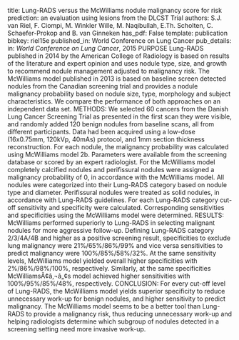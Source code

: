 title: Lung-RADS versus the McWilliams nodule malignancy score for risk prediction: an evaluation using lesions from the DLCST Trial
authors: S.J. van Riel, F. Ciompi, M. Winkler Wille, M. Naqibullah, E.Th. Scholten, C. Schaefer-Prokop and B. van Ginneken
has_pdf: False
template: publication
bibkey: riel15e
published_in: World Conference on Lung Cancer
pub_details: in: <i>World Conference on Lung Cancer</i>, 2015
PURPOSE Lung-RADS published in 2014 by the American College of Radiology is based on results of the literature and expert opinion and uses nodule type, size, and growth to recommend nodule management adjusted to malignancy risk. The McWilliams model published in 2013 is based on baseline screen detected nodules from the Canadian screening trial and provides a nodule malignancy probability based on nodule size, type, morphology and subject characteristics. We compare the performance of both approaches on an independent data set. METHODS: We selected 60 cancers from the Danish Lung Cancer Screening Trial as presented in the first scan they were visible, and randomly added 120 benign nodules from baseline scans, all from different participants. Data had been acquired using a low-dose (16x0.75mm, 120kVp, 40mAs) protocol, and 1mm section thickness reconstruction. For each nodule, the malignancy probability was calculated using McWilliams model 2b. Parameters were available from the screening database or scored by an expert radiologist. For the McWilliams model completely calcified nodules and perifissural nodules were assigned a malignancy probability of 0, in accordance with the McWilliams model. All nodules were categorized into their Lung-RADS category based on nodule type and diameter. Perifissural nodules were treated as solid nodules, in accordance with Lung-RADS guidelines. For each Lung-RADS category cut-off sensitivity and specificity were calculated. Corresponding sensitivities and specificities using the McWilliams model were determined. RESULTS: McWilliams performed superiorly to Lung-RADS in selecting malignant nodules for more aggressive follow-up. Defining Lung-RADS category 2/3/4A/4B and higher as a positive screening result, specificities to exclude lung malignancy were 21%/65%/86%/99% and vice versa sensitivities to predict malignancy were 100%/85%/58%/32%. At the same sensitivity levels, McWilliams model yielded overall higher specificities with 2%/86%/98%/100%, respectively. Similarly, at the same specificities McWilliamsÃ¢â‚¬â„¢s model achieved higher sensitivities with 100%/95%/85%/48%, respectively. CONCLUSION: For every cut-off level of Lung-RADS, the McWilliams model yields superior specificity to reduce unnecessary work-up for benign nodules, and higher sensitivity to predict malignancy. The McWilliams model seems to be a better tool than Lung-RADS to provide a malignancy risk, thus reducing unnecessary work-up and helping radiologists determine which subgroup of nodules detected in a screening setting need more invasive work-up.

